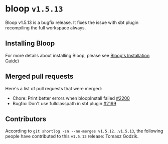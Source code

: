 # bloop `v1.5.13`

Bloop v1.5.13 is a bugfix release. It fixes the issue with sbt plugin
recompiling the full workspace always.

## Installing Bloop

For more details about installing Bloop, please see
[Bloop's Installation Guide](https://scalacenter.github.io/bloop/setup))

## Merged pull requests

Here's a list of pull requests that were merged:

- Chore: Print better errors when bloopInstall failed [#2200]
- Bugfix: Don't use fullclasspath in sbt plugin [#2199]

[#2200]: https://github.com/scalacenter/bloop/pull/2200
[#2199]: https://github.com/scalacenter/bloop/pull/2199

## Contributors

According to `git shortlog -sn --no-merges v1.5.12..v1.5.13`, the following
people have contributed to this `v1.5.13` release: Tomasz Godzik.
